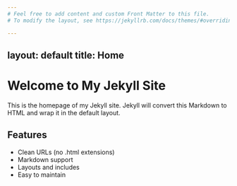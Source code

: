 ```yaml
---
# Feel free to add content and custom Front Matter to this file.
# To modify the layout, see https://jekyllrb.com/docs/themes/#overriding-theme-defaults

---
```

layout: default
title: Home
---

# Welcome to My Jekyll Site

This is the homepage of my Jekyll site. Jekyll will convert this Markdown to HTML and wrap it in the default layout.

## Features

- Clean URLs (no .html extensions)
- Markdown support
- Layouts and includes
- Easy to maintain